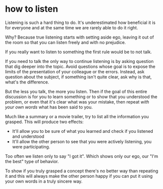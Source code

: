 
# how to listen

Listening is such a hard thing to do. It's underestimated how beneficial it is for everyone and at the same time we are rarely able to do it right.

Why? Because true listening starts with setting aside ego, leaving it out of the room so that you can listen freely and with no prejudice.

If you really want to listen to something the first rule would be to not talk.

If you need to talk the only way to continue listening is by asking question that dig deeper into the topic.
Avoid questions whose goal is to expose the limits of the presentation of your colleague or the errors.
Instead, ask question about the subject, if something isn't quite clear, ask why is that, what's the difference.

But the less you talk, the more you listen.
Then if the goal of this entire discussion is for you to learn something or to show that you understood the problem, or even that it's clear what was your mistake, then repeat _with your own words_ what has been said to you.

Much like a summary or a movie trailer, try to list all the information you grasped. 
This will produce two effects:

* It'll allow you to be sure of what you learned and check if you listened and understood
* It'll allow the other person to see that you were actively listening, you were participating.

Too often we listen only to say "I got it". Which shows only our ego, our "I'm the best" type of behavior.

To show if you truly grasped a concept there's no better way than repeating it and this will always make the other person happy if you can put it using your own words in a truly sincere way.
